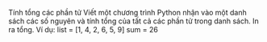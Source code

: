 Tính tổng các phần tử
Viết một chương trình Python nhận vào một danh sách các số nguyên và tính tổng của tất cả các phần tử trong danh sách. In ra tổng.
Ví dụ:
list = [1, 4, 2, 6, 5, 9]
sum = 26
